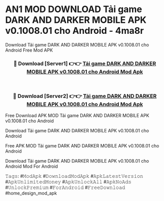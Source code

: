 # AN1 MOD DOWNLOAD Tải game DARK AND DARKER MOBILE APK v0.1008.01 cho Android - 4ma8r
Download Tải game DARK AND DARKER MOBILE APK v0.1008.01 cho Android Free Mod APK

<div align="center">
<h3>🔴 Download [Server1] 👉👉 <a href="https://apk-comot.site?title=Tải_game_DARK_AND_DARKER_MOBILE_APK_v0.1008.01_cho_Android">Tải game DARK AND DARKER MOBILE APK v0.1008.01 cho Android Mod Apk</a></h3><br>

<h3>🔴 Download [Server2] 👉👉 <a href="https://apk-comot.site?title=Tải_game_DARK_AND_DARKER_MOBILE_APK_v0.1008.01_cho_Android">Tải game DARK AND DARKER MOBILE APK v0.1008.01 cho Android Mod Apk</a></h3>
</div>


Free Download APK MOD Tải game DARK AND DARKER MOBILE APK v0.1008.01 cho Android

Download Tải game DARK AND DARKER MOBILE APK v0.1008.01 cho Android 

Free APK MOD Tải game DARK AND DARKER MOBILE APK v0.1008.01 cho Android 

Download Tải game DARK AND DARKER MOBILE APK v0.1008.01 cho Android Mod For Android

𝚃𝚊𝚐𝚜: #𝙼𝚘𝚍𝙰𝚙𝚔 #𝙳𝚘𝚠𝚗𝚕𝚘𝚊𝚍𝙼𝚘𝚍𝙰𝚙𝚔 #𝙰𝚙𝚔𝙻𝚊𝚝𝚎𝚜𝚝𝚅𝚎𝚛𝚜𝚒𝚘𝚗 #𝙰𝚙𝚔𝚄𝚗𝚕𝚒𝚖𝚒𝚝𝚎𝚍𝙼𝚘𝚗𝚎𝚢 #𝙰𝚙𝚔𝚄𝚗𝚕𝚘𝚌𝚔𝙰𝚕𝚕 #𝙰𝚙𝚔𝙽𝚘𝙰𝚍𝚜 #𝚄𝚗𝚕𝚘𝚌𝚔𝙿𝚛𝚎𝚖𝚒𝚞𝚖 #𝙵𝚘𝚛𝙰𝚗𝚍𝚛𝚘𝚒𝚍 #𝙵𝚛𝚎𝚎𝙳𝚘𝚠𝚗𝚕𝚘𝚊𝚍 #home_design_mod_apk